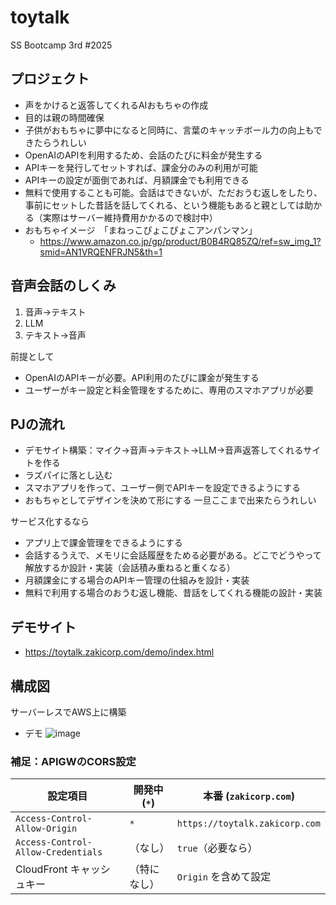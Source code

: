 # toytalk
SS Bootcamp 3rd #2025

## プロジェクト
- 声をかけると返答してくれるAIおもちゃの作成
- 目的は親の時間確保
- 子供がおもちゃに夢中になると同時に、言葉のキャッチボール力の向上もできたらうれしい
- OpenAIのAPIを利用するため、会話のたびに料金が発生する
- APIキーを発行してセットすれば、課金分のみの利用が可能
- APIキーの設定が面倒であれば、月額課金でも利用できる
- 無料で使用することも可能。会話はできないが、ただおうむ返しをしたり、事前にセットした昔話を話してくれる、という機能もあると親としては助かる（実際はサーバー維持費用かかるので検討中）
- おもちゃイメージ　「まねっこぴょこぴょこアンパンマン」
  - https://www.amazon.co.jp/gp/product/B0B4RQ85ZQ/ref=sw_img_1?smid=AN1VRQENFRJN5&th=1


## 音声会話のしくみ
  1. 音声→テキスト
  2. LLM
  3. テキスト→音声

前提として
  - OpenAIのAPIキーが必要。API利用のたびに課金が発生する
  - ユーザーがキー設定と料金管理をするために、専用のスマホアプリが必要


## PJの流れ
- デモサイト構築：マイク→音声→テキスト→LLM→音声返答してくれるサイトを作る
- ラズパイに落とし込む
- スマホアプリを作って、ユーザー側でAPIキーを設定できるようにする
- おもちゃとしてデザインを決めて形にする
一旦ここまで出来たらうれしい

サービス化するなら
- アプリ上で課金管理をできるようにする
- 会話するうえで、メモリに会話履歴をためる必要がある。どこでどうやって解放するか設計・実装（会話積み重ねると重くなる）
- 月額課金にする場合のAPIキー管理の仕組みを設計・実装
- 無料で利用する場合のおうむ返し機能、昔話をしてくれる機能の設計・実装


## デモサイト
- https://toytalk.zakicorp.com/demo/index.html


## 構成図
サーバーレスでAWS上に構築
- デモ
![image](https://github.com/user-attachments/assets/17ba02fb-200f-44a9-a990-9b352dcf7615)


### 補足：APIGWのCORS設定
| 設定項目                               | 開発中 (`*`) | 本番 (`zakicorp.com`)            |
| ---------------------------------- | --------- | ------------------------------ |
| `Access-Control-Allow-Origin`      | `*`       | `https://toytalk.zakicorp.com` |
| `Access-Control-Allow-Credentials` | （なし）      | `true`（必要なら）                   |
| CloudFront キャッシュキー                 | （特になし）    | `Origin` を含めて設定                |

